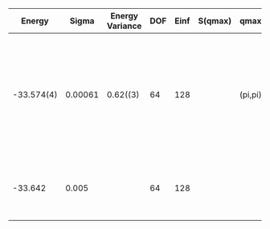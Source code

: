 | Energy     | Sigma   | Energy Variance | DOF | Einf | S(qmax) | qmax    | Method                                                       | Data Repository |
|------------|---------|-----------------|-----|------|---------|---------|--------------------------------------------------------------|-----------------|
| -33.574(4) | 0.00061 | 0.62((3)        | 64  | 128  |         | (pi,pi) | mVMC with SU(2) and momentum projections (gamma point) + RBM + Lanczos, (U=8) (Ne = 64), alpha = 8 with 1x1 RBM-subspace |                 |
| -33.642    | 0.005   |                 | 64  | 128  |         |         | AFQMC (Metropolis, Trotter error extrapolated), numerically exact |                 |
